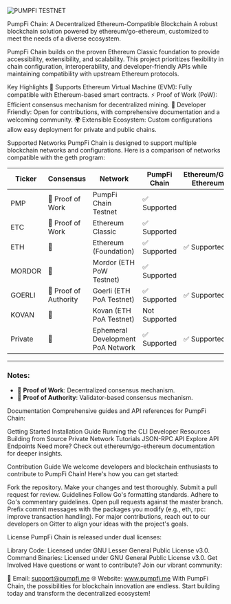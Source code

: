 ![PUMPFI TESTNET](https://pumpfi.me/assets/github.png)


PumpFi Chain: A Decentralized Ethereum-Compatible Blockchain
A robust blockchain solution powered by ethereum/go-ethereum, customized to meet the needs of a diverse ecosystem.

PumpFi Chain builds on the proven Ethereum Classic foundation to provide accessibility, extensibility, and scalability. This project prioritizes flexibility in chain configuration, interoperability, and developer-friendly APIs while maintaining compatibility with upstream Ethereum protocols.

Key Highlights
🔗 Supports Ethereum Virtual Machine (EVM): Fully compatible with Ethereum-based smart contracts.
⚡ Proof of Work (PoW): Efficient consensus mechanism for decentralized mining.
🚀 Developer Friendly: Open for contributions, with comprehensive documentation and a welcoming community.
🌍 Extensible Ecosystem: Custom configurations allow easy deployment for private and public chains.


Supported Networks
PumpFi Chain is designed to support multiple blockchain networks and configurations. Here is a comparison of networks compatible with the geth program:

| **Ticker** | **Consensus**           | **Network**                       | **PumpFi Chain** | **Ethereum/Go-Ethereum** |
|------------|-------------------------|-----------------------------------|------------------|--------------------------|
| PMP        | 🔗 Proof of Work        | PumpFi Chain Testnet             | ✅ Supported     |                          |
| ETC        | 🔗 Proof of Work          | Ethereum Classic                 | ✅ Supported     |                          |
| ETH        | 🔗                     | Ethereum (Foundation)            | ✅ Supported     | ✅ Supported             |
| MORDOR     | 🔗                     | Mordor (ETH PoW Testnet)         | ✅ Supported     |                          |
| GOERLI     | 🤝 Proof of Authority   | Goerli (ETH PoA Testnet)         | ✅ Supported     | ✅ Supported             |
| KOVAN      | 🤝                     | Kovan (ETH PoA Testnet)          | Not Supported    |                          |
| Private    | 🔗                     | Ephemeral Development PoA Network| ✅ Supported     | ✅ Supported             |

---

### Notes:
- 🔗 **Proof of Work**: Decentralized consensus mechanism.
- 🤝 **Proof of Authority**: Validator-based consensus mechanism.

Documentation
Comprehensive guides and API references for PumpFi Chain:

Getting Started
Installation Guide
Running the CLI
Developer Resources
Building from Source
Private Network Tutorials
JSON-RPC API
Explore API Endpoints
Need more? Check out ethereum/go-ethereum documentation for deeper insights.

Contribution Guide
We welcome developers and blockchain enthusiasts to contribute to PumpFi Chain! Here's how you can get started:

Fork the repository.
Make your changes and test thoroughly.
Submit a pull request for review.
Guidelines
Follow Go's formatting standards.
Adhere to Go's commentary guidelines.
Open pull requests against the master branch.
Prefix commit messages with the packages you modify (e.g., eth, rpc: improve transaction handling).
For major contributions, reach out to our developers on Gitter to align your ideas with the project's goals.

License
PumpFi Chain is released under dual licenses:

Library Code: Licensed under GNU Lesser General Public License v3.0.
Command Binaries: Licensed under GNU General Public License v3.0.
Get Involved
Have questions or want to contribute? Join our vibrant community:

📧 Email: support@pumpfi.me
🌐 Website: www.pumpfi.me
With PumpFi Chain, the possibilities for blockchain innovation are endless. Start building today and transform the decentralized ecosystem!
